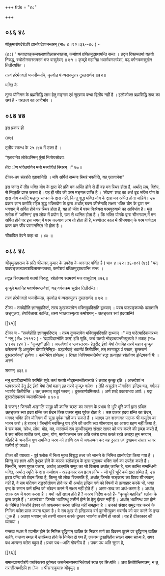 +++
title = "४८"

+++


## ०८६ ४८
श्रीकुमारोपदेशेऽपि ज्ञानोपदेशानन्तरम् (भा० ४।२२।३६--४० ) - 

(४८) " यत्पादपङ्कजपलाशविलासभक्तचा, कर्माशयं ग्रथितमुद्ग्रथयन्ति सन्तः । तद्वन रिक्तमतयो यतयो निरुद्ध, स्त्रोतोगणास्तमरणं भज वासुदेवम् ॥ ७१ ॥ कृच्छ्रो महानिह भवार्णवमप्लवेशां, षड् वर्गनक्रमसुखेन तितीरषक्ति । 

तत्त्वं हरेर्भगवतो भजनीयमधि, कृत्वोड़ पं व्यसनमुत्तर दुस्तरार्णम् ॥७२॥ 

भक्ति के 

तुल्य योगिगण के ब्रह्मसिद्धि लाभ हेतु मङ्गल एवं सुखमय पन्था द्वितीय नहीं है । इलोकोक्त ब्रह्मसिद्धि शब्द का अर्थ है - परतत्त्व का आविर्भाव । 


## ०८७ ४७
इस प्रकार ही 

(४७) 

तृतीय स्कन्ध के २५।४४ में उक्त है । 

“एतावानेव लोकेऽस्मिन् पुंसां निःश्रेयसोदयः 

तीव्र ेण भक्तियोगेन मनो मर्थ्यापितं स्थिरम् ।" ७०॥ 

टीका-उप संहरति एतावानिति । मयि अर्पितं सन्मनः स्थिरं भवतीति, यत् एतावानेवा" 

इस जगत् में तीव्र भक्ति योग के द्वारा मेरे प्रति मन अर्पित होने से ही वह मन स्थिर होता है, अर्थात् लय, विक्षेप, से निष्कृति प्राप्त करता है। यह ही जीव की परम मङ्गल प्राप्ति है । 'तीव्रण' शब्द का अर्थ दृढ़ भक्ति योग के द्वारा योग कर्मादि भङ्गुर साधन के द्वारा नहीं, किन्तु शुद्ध भक्ति योग के द्वारा मन अर्पित होना चाहिये। उस प्रकार ज्ञान कर्मादि रहित शुद्ध भक्तियोग के द्वारा अर्थात् श्रवण कीर्त्तनादि लक्षण भक्ति योग के द्वारा मन भगवान् में अर्पित होने पर स्थिर होता है, यह हो जीव में परम निःश्रेयस परमपुरुषार्थ का आविर्भाव है। मूल श्लोक में 'अस्मिन्' इस लोक में प्रयोग है, उस से ध्वनित होता है । कि भक्ति योगके द्वारा श्रीभगवान् में मन अर्पित होने पर इस जगत् में परम कल्याण लाभ तो होता ही है, मरणोत्तर काल में श्रीभगवान् के परम पार्षदत्व प्राप्त कर जीव परमानन्दित भी होता है । 

श्रीकपिल देवने कहा था । ४७ ॥ 


## ०८८ ४८
श्रीपृथुमहाराज के प्रति श्रीसनत् कुमार के उपदेश के अनन्तर वर्णित है ( भा० ४।२२।३६-४०) (४८) "यत् पादपङ्कजपलाशविलासभक्तचा, कर्माशयं ग्रथितमुद्ग्रथयन्ति सन्तः । 

तद्वन्न रिक्तमतयो यतयो निरुद्ध, स्रोतोगण स्तमरणं भज वासुदेवम् ॥७६॥ 

कृच्छ्रो महानिह भवार्णवमप्लवेशां, षड् वर्गनक्रम सुखेन तितीरन्ति । 

तत्त्वं हरेर्भगवतो भजनीयमघ्र, कृत्वोड़ पं व्यसनमुत्तर दुस्तरार्णम् ॥ ७२ ॥ 

टीका - तमवेहीति ज्ञानमुपदिष्टं, तस्य दुःखकरत्वेन भक्तिमुपदिशति द्वाभ्याम् । यस्य पादपङ्कज्योः पलाशानि अङ्गुलयः, तेषांविलासः कान्तिः, तस्य भक्तयास्मृत्या कर्माशयम् - अहङ्कार रूपं हृदयग्रन्थिं 



[[६५]]

टीका च - "तमवेहीति ज्ञानमुपदिष्टम् । तस्य दुष्करत्वेन भक्तिमुपदिशति द्वाभ्याम् ।" यत् पादेत्यादिकमारभ्य " ननु ( तै० २१११२ ) - 'ब्रह्मविदाप्नोति परम्' इति श्रुतिः, कथं यतयो नोद्ग्रथयन्तीत्युच्यते ? तत्राह (भा० ४।२२।४० ) - "कृच्छ्रः" इति । अप्लवेशां न प्लवस्तरण- हेतुरीट् ईशो येषां तेषामिह तरणे महान कृच्छ्रः क्लेशस्ते हि असुखेन योगादिनेन्द्रिय- षड्वर्गग्राहं भवार्णवं तितीर्षन्ति, तत् तस्मादुड़ पं प्लवम, दुस्तराणं दुस्तरार्णवम्" इत्येषा । कर्मभिरेव ग्रथितम् । रिक्ता निर्विषयामतिर्येषां रुद्धः प्रत्याहृतं स्रोतोगण इन्द्रियवर्गो यैः । अरणं 

शरणम् ॥३६॥ 

ननु ब्रह्मविदाप्नोति परमिति श्रुतेः कथं यतयो नोद्ग्रन्थन्तीत्यच्यते ? तत्राह कृच्छ्र इति । अप्लवेशां न प्लवस्तरणे हेतु ईट् ईशो येषां तेषां महान् इह तरणे कृच्छ्रः क्लेशः । तेहि असुखेन योगादिना इन्द्रिय षड़, वर्गग्राहं भवार्णवं तितीर्षन्ति । तत् तस्मात् उडुपं प्लवम् । दुस्तरार्णवमित्यर्थः । अर्ण शब्दे वकाराभाव आर्षः । यद्वा दुस्तरोदकरूपं व्यसनमित्यर्थः ॥ ४०॥ 

हे राजन् ! जिनकी अङ्गलि समूह की कान्ति च्छटा का स्मरण के प्रभाव से भूरि भूरि कर्म द्वारा ग्रथित अहङ्कार रूप हृदय ग्रन्थि का छेदन जिस प्रकार सुख पूर्वक होता है । उस प्रकार हृदय ग्रन्थि का छेदन, भगवद् भक्ति हीन योगिगण भी सुख पूर्वक नहीं कर सकते हैं । अतएव उन शरणागत पालक श्री वासुदेव का भजन करो। हे राजन् ! जिन्होंने भवसिन्धु पार होने की तरणि रूप श्रीभगवान् का आश्रय ग्रहण नहीं किया है, वे सब काम, क्रोध, लोभ, मोह, मद, मात्सर्य्य रूप कुम्भीरयुक्त संसार सागर को पार करने की इच्छा करते हैं, वे सब भक्ति व्यतीत कर्म, ज्ञान, योग, मार्गावलम्बन कर अति क्लेश प्राप्त करते रहते अतएव तुम भगवान् श्रीहरि के भजनीय गुण समन्वित चरण को तरणि रूप में अवलम्बन कर यह दुस्तर एवं दुःखमय संसार सागर उत्तीर्ण हो जाओ। 

टीका की व्याख्या - पूर्व श्लोक में नित्य मुक्त विशुद्ध तत्त्व को जानने के निमित्त ज्ञानोपदेश किया गया है । किन्तु वह ज्ञान अति दुःखद होने के कारण श्लोकद्वय के द्वारा सुखमय भक्ति मार्ग का उपदेश करते हैं। जिन्होंने, चरण युगल पलाश, अर्थात् अङ्गलि समूह का जो विलास अर्थात् कान्ति है, उस कान्ति सम्बन्धिनी भक्ति, अर्थात् स्मृति के द्वारा कर्माशय - अहङ्कार रूप हृदय ग्रन्थि - जो भूरि भूरि कर्म द्वारा ग्रथित है, उस हृदय ग्रन्थि को छेदन किया है, किन्तु जो लोक रिक्तमति हैं, अर्थात् जिनके सङ्कल्प का विषय श्रीभगवान् नहीं हैं, वे सब यतिगण रुद्धस्रोतोगण होने पर भी अर्थात् इन्द्रिय वर्ण को विषयों से प्रत्याहार करके भी, भक्त वृन्द के समान कर्म ग्रन्थि को च्छेदन करने में सक्षम नहीं होते हैं । अरण-शब्द का अर्थ-करण है । अर्थात् रक्षक रूप में वरण करना है । क्यों नहीं सक्षम होते हैं ? कारण निर्देश करते हैं- "कृच्छ्रो महानिह" श्लोक के द्वारा कहते हैं। "अप्लवेशां" जिनके भवसिन्धु उत्तीर्ण होने के हेतु ईश्वर नहीं हैं । अर्थात् भवसिन्ध पार होने के निमित्त जिन्होंने ईश्वर को अवलम्बन करना उचित नहीं समझना है । उनको संसार समुद्र पार करने के निमित्त क्लेश प्राप्त करना पड़ता है। वे सब दुःख से इन्द्रियषड वर्ग कुम्भीरयुक्त भवार्णव को पार करने के इच्छ ुक हैं । अतएव भगवान् को तरणी साधन करके दुस्तर भवार्णव उत्तीर्ण हो जाओ। यह है टीकाकार की व्याख्या । 

गन्तव्य स्थल में उपनीत होने के निमित्त बुद्धिमान् व्यक्ति के निकट मार्ग का विवरण पूछने पर बुद्धिमान् व्यक्ति कहेंगे, गन्तव्य स्थल में उपस्थित होने के निमित्त दो पथ हैं, एकपथ दुःखविहीन स्वल्प समय साध्य है, अपर पथ अत्यन्त क्लेश बहुल है। प्रथम पथ--अति गोपनीय है । उक्त पथ अति सुगम है, 

[[६६]] 



समानप्राप्ययोरपि पथोरेकस्य दुर्गमत्व कथनेनान्यस्याभिधेयत्वं स्वत एव सिध्यति । अत्र तितीर्षन्तिमात्रम्, न तु तरन्तीत्यर्थोऽपि ज्ञ ेयः ॥ श्रीसनत्कुमारः श्रीपृयुम् ॥ 
